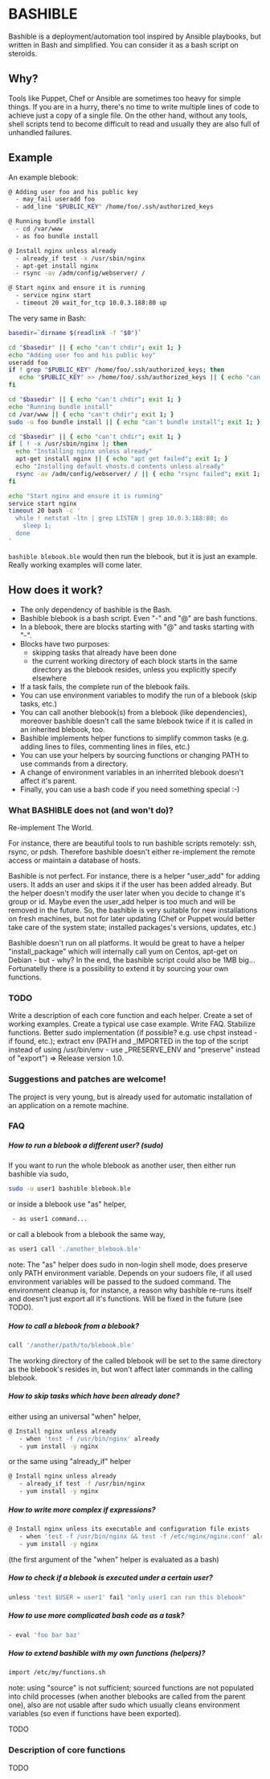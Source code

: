 # BASHIBLE

Bashible is a deployment/automation tool inspired by Ansible playbooks, but written in Bash and simplified. You can consider it as a bash script on steroids.

## Why?

Tools like Puppet, Chef or Ansible are sometimes too heavy for simple things. If you are in a hurry, there's no time to write multiple lines of code to achieve just a copy of a single file. On the other hand, without any tools, shell scripts tend to become difficult to read and usually they are also full of unhandled failures.

## Example

An example blebook:

```bash
@ Adding user foo and his public key
  - may_fail useradd foo
  - add_line "$PUBLIC_KEY" /home/foo/.ssh/authorized_keys

@ Running bundle install
  - cd /var/www
  - as foo bundle install

@ Install nginx unless already
  - already_if test -x /usr/sbin/nginx
  - apt-get install nginx
  - rsync -av /adm/config/webserver/ /

@ Start nginx and ensure it is running
  - service nginx start
  - timeout 20 wait_for_tcp 10.0.3.188:80 up
```

The very same in Bash:

```bash
basedir=`dirname $(readlink -f "$0")`

cd "$basedir" || { echo "can't chdir"; exit 1; }
echo "Adding user foo and his public key"
useradd foo
if ! grep "$PUBLIC_KEY" /home/foo/.ssh/authorized_keys; then
   echo "$PUBLIC_KEY" >> /home/foo/.ssh/authorized_keys || { echo "can't edit file"; exit 1; }
fi

cd "$basedir" || { echo "can't chdir"; exit 1; }
echo "Running bundle install"
cd /var/www || { echo "can't chdir"; exit 1; }
sudo -u foo bundle install || { echo "can't bundle install"; exit 1; }

cd "$basedir" || { echo "can't chdir"; exit 1; }
if [ ! -x /usr/sbin/nginx ]; then
  echo "Installing nginx unless already"
  apt-get install nginx || { echo "apt get failed"; exit 1; }
  echo "Installing default vhosts.d contents unless already"
  rsync -av /adm/config/webserver/ / || { echo "rsync failed"; exit 1; }
fi

echo "Start nginx and ensure it is running"
service start nginx
timeout 20 bash -c '
  while ! netstat -ltn | grep LISTEN | grep 10.0.3.188:80; do
    sleep 1; 
  done
'
```

`bashible blebook.ble` would then run the blebook, but it is just an example. Really working examples will come later.


## How does it work?

  - The only dependency of bashible is the Bash.
  - Bashible blebook is a bash script. Even "-" and "@" are bash functions.
  - In a blebook, there are blocks starting with "@" and tasks starting with "-".
  - Blocks have two purposes:
       - skipping tasks that already have been done
       - the current working directory of each block starts in the same directory as the blebook resides, unless you explicitly specify elsewhere
  - If a task fails, the complete run of the blebook fails.
  - You can use environment variables to modify the run of a blebook (skip tasks, etc.)
  - You can call another blebook(s) from a blebook (like dependencies), moreover bashible doesn't call the same blebook twice if it is called in an inherited blebook, too.
  - Bashible implements helper functions to simplify common tasks (e.g. adding lines to files, commenting lines in files, etc.)
  - You can use your helpers by sourcing functions or changing PATH to use commands from a directory.
  - A change of environment variables in an inherrited blebook doesn't affect it's parent.
  - Finally, you can use a bash code if you need something special :-)


### What BASHIBLE does not (and won't do)?

Re-implement The World. 

For instance, there are beautiful tools to run bashible scripts remotely: ssh, rsync, or pdsh. Therefore bashible doesn't either re-implement the remote access or maintain a database of hosts.

Bashible is not perfect. For instance, there is a helper "user_add" for adding users. It adds an user and skips it if the user has been added already. But the helper doesn't modify the user later when you decide to change it's group or id. Maybe even the user_add helper is too much and will be removed in the future. So, the bashible is very suitable for new installations on fresh machines, but not for later updating (Chef or Puppet would better take care of the system state; installed packages's versions, updates, etc.)

Bashible doesn't run on all platforms. It would be great to have a helper "install_package" which will internally call yum on Centos, apt-get on Debian - but - why? In the end, the bashible script could also be 1MB big... Fortunatelly there is a possibility to extend it by sourcing your own functions.

### TODO

Write a description of each core function and each helper. Create a set of working examples. Create a typical use case example. Write FAQ. Stabilize functions. Better sudo implementation (if possible? e.g. use chpst instead - if found, etc.); extract env (PATH and _IMPORTED in the top of the script instead of using /usr/bin/env - use _PRESERVE_ENV and "preserve" instead of "export")
 => Release version 1.0.

### Suggestions and patches are welcome!

The project is very young, but is already used for automatic installation of an application on a remote machine. 

### FAQ

##### How to run a blebook a different user? (sudo)
If you want to run the whole blebook as another user, then either run bashible via sudo, 
```bash
sudo -u user1 bashible blebook.ble
``` 
or inside a blebook use "as" helper, 
```bash
 - as user1 command... 
```
or call a blebook from a blebook the same way,
```bash
as user1 call './another_blebook.ble'
```

note: The "as" helper does sudo in non-login shell mode, does preserve only PATH environment variable. 
      Depends on your sudoers file, if all used environment variables will be passed to the sudoed command. The environment cleanup is, for instance, a reason why bashible re-runs itself and doesn't just export all it's functions.
      Will be fixed in the future (see TODO).

##### How to call a blebook from a blebook?

```bash
call '/another/path/to/blebook.ble'
```
The working directory of the called blebook will be set to the same directory as the blebook's resides in, but won't affect later commands in the calling blebook.

##### How to skip tasks which have been already done?

either using an universal "when" helper,

```bash
@ Install nginx unless already
   - when 'test -f /usr/bin/nginx' already
   - yum install -y nginx
```
or the same using "already_if" helper

```bash
@ Install nginx unless already
   - already_if test -f /usr/bin/nginx
   - yum install -y nginx
```

##### How to write more complex if expressions?

```bash
@ Install nginx unless its executable and configuration file exists
   - when 'test -f /usr/bin/nginx && test -f /etc/nginx/nginx.conf' already
   - yum install -y nginx
```
(the first argument of the "when" helper is evaluated as a bash)

##### How to check if a blebook is executed under a certain user?

```bash
unless 'test $USER = user1' fail "only user1 can run this blebook"
```

##### How to use more complicated bash code as a task?
```bash
- eval 'foo bar baz'
```

##### How to extend bashible with my own functions (helpers)?
```bash
import /etc/my/functions.sh
```
note: using "source" is not sufficient; sourced functions are not populated into child processes (when another blebooks are called from the parent one), also are not usable after sudo which usually cleans environment variables (so even if functions have been exported).

TODO

### Description of core functions

TODO
